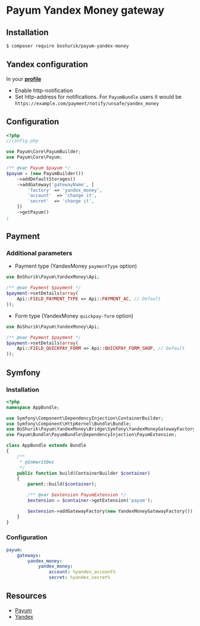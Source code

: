 # Payum Yandex Money gateway

## Installation

```bash
$ composer require boshurik/payum-yandex-money
```

## Yandex configuration

In your [**profile**][1]
* Enable http-notification
* Set http-address for notifications. For `PayumBundle` users it would be `https://example.com/payment/notify/unsafe/yandex_money`

## Configuration

```php
<?php
//config.php

use Payum\Core\PayumBuilder;
use Payum\Core\Payum;

/** @var Payum $payum */
$payum = (new PayumBuilder())
    ->addDefaultStorages()
    ->addGateway('gatewayName', [
        'factory' => 'yandex_money',
        'account'  => 'change it',
        'secret'  => 'change it',
    ])
    ->getPayum()
;
```

## Payment

### Additional parameters

* Payment type (YandexMoney `paymentType` option)
```php
use BoShurik\Payum\YandexMoney\Api;

/** @var Payment $payment */
$payment->setDetails(array(
    Api::FIELD_PAYMENT_TYPE => Api::PAYMENT_AC, // Default
));
```
* Form type (YandexMoney `quickpay-form` option)
```php
use BoShurik\Payum\YandexMoney\Api;

/** @var Payment $payment */
$payment->setDetails(array(
    Api::FIELD_QUICKPAY_FORM => Api::QUICKPAY_FORM_SHOP, // Default
));
```

## Symfony

### Installation

```php
<?php
namespace AppBundle;

use Symfony\Component\DependencyInjection\ContainerBuilder;
use Symfony\Component\HttpKernel\Bundle\Bundle;
use BoShurik\Payum\YandexMoney\Bridge\Symfony\YandexMoneyGatewayFactory;
use Payum\Bundle\PayumBundle\DependencyInjection\PayumExtension;

class AppBundle extends Bundle
{
    /**
     * @inheritDoc
     */
    public function build(ContainerBuilder $container)
    {
        parent::build($container);

        /** @var $extension PayumExtension */
        $extension = $container->getExtension('payum');

        $extension->addGatewayFactory(new YandexMoneyGatewayFactory());
    }
}
```

### Configuration
```yaml
payum:
    gateways:
        yandex_money:
            yandex_money:
                account: %yandex_account%
                secret: %yandex_secret%
```

## Resources
* [Payum](http://payum.org)
* [Yandex](https://money.yandex.ru/doc.xml?id=526991)

[1]: https://money.yandex.ru/myservices/online.xml